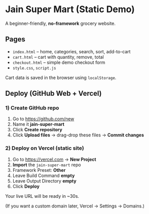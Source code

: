 # Jain Super Mart (Static Demo)

A beginner-friendly, **no-framework** grocery website.

## Pages
- `index.html` – home, categories, search, sort, add-to-cart
- `cart.html` – cart with quantity, remove, total
- `checkout.html` – simple demo checkout form
- `style.css`, `script.js`

Cart data is saved in the browser using `localStorage`.

## Deploy (GitHub Web + Vercel)
### 1) Create GitHub repo
1. Go to https://github.com/new
2. Name it **jain-super-mart**
3. Click **Create repository**
4. Click **Upload files** → drag-drop these files → **Commit changes**

### 2) Deploy on Vercel (static site)
1. Go to https://vercel.com → **New Project**
2. **Import** the `jain-super-mart` repo
3. Framework Preset: **Other**
4. Leave Build Command **empty**
5. Leave Output Directory **empty**
6. Click **Deploy**

Your live URL will be ready in ~30s.

(If you want a custom domain later, Vercel → Settings → Domains.)

